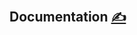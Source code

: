 
## Documentation [<span style='font-size:20px;'>&#x270D;</span>](https://github.com/readock-com/docs/edit/main/DOCS/DOCS.md)


